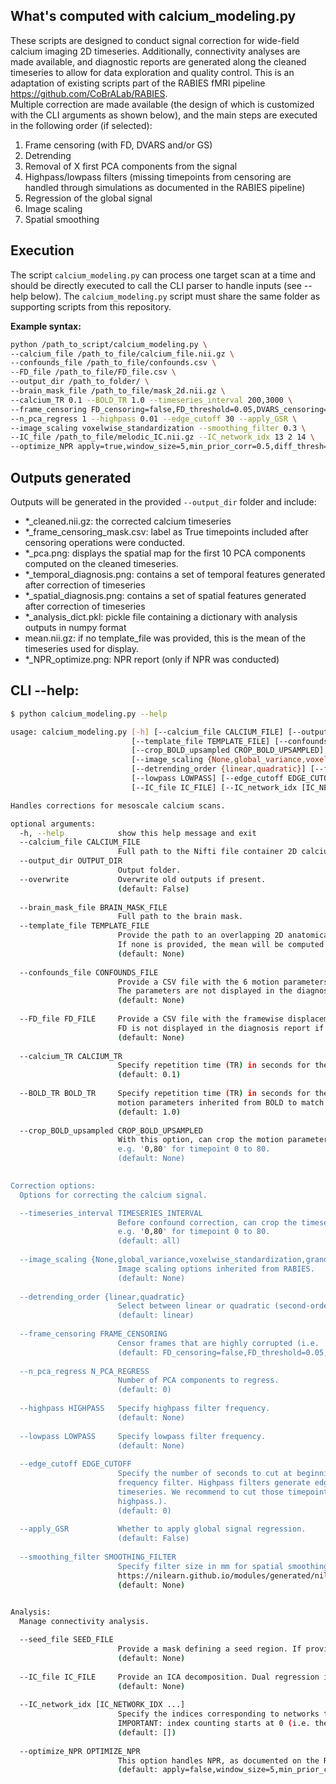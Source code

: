 ## What's computed with calcium_modeling.py

These scripts are designed to conduct signal correction for wide-field calcium imaging 2D timeseries. Additionally, connectivity analyses are made available, and diagnostic reports are generated along the cleaned timeseries to allow for data exploration and quality control. This is an adaptation of existing scripts part of the RABIES fMRI pipeline https://github.com/CoBrALab/RABIES.
<br>
Multiple correction are made available (the design of which is customized with the CLI arguments as shown below), and the main steps are executed in the following order (if selected):

1. Frame censoring (with FD, DVARS and/or GS)
2. Detrending
3. Removal of X first PCA components from the signal
4. Highpass/lowpass filters (missing timepoints from censoring are handled through simulations as documented in the RABIES pipeline)
5. Regression of the global signal
6. Image scaling
7. Spatial smoothing

## Execution

The script ```calcium_modeling.py``` can process one target scan at a time and should be directly executed to call the CLI parser to handle inputs (see --help below). The ```calcium_modeling.py``` script must share the same folder as supporting scripts from this repository. 
<br>

**Example syntax:**
```sh
python /path_to_script/calcium_modeling.py \
--calcium_file /path_to_file/calcium_file.nii.gz \
--confounds_file /path_to_file/confounds.csv \
--FD_file /path_to_file/FD_file.csv \
--output_dir /path_to_folder/ \
--brain_mask_file /path_to_file/mask_2d.nii.gz \
--calcium_TR 0.1 --BOLD_TR 1.0 --timeseries_interval 200,3000 \
--frame_censoring FD_censoring=false,FD_threshold=0.05,DVARS_censoring=true,GS_censoring=true,minimum_timepoint=3 \
--n_pca_regress 1 --highpass 0.01 --edge_cutoff 30 --apply_GSR \
--image_scaling voxelwise_standardization --smoothing_filter 0.3 \
--IC_file /path_to_file/melodic_IC.nii.gz --IC_network_idx 13 2 14 \
--optimize_NPR apply=true,window_size=5,min_prior_corr=0.5,diff_thresh=0.05,max_iter=20,compute_max=false
```

## Outputs generated

Outputs will be generated in the provided `--output_dir` folder and include:

* *_cleaned.nii.gz: the corrected calcium timeseries
* *_frame_censoring_mask.csv: label as True timepoints included after censoring operations were conducted.
* *_pca.png: displays the spatial map for the first 10 PCA components computed on the cleaned timeseries.
* *_temporal_diagnosis.png: contains a set of temporal features generated after correction of timeseries
* *_spatial_diagnosis.png: contains a set of spatial features generated after correction of timeseries
* *_analysis_dict.pkl: pickle file containing a dictionary with analysis outputs in numpy format
* mean.nii.gz: if no template_file was provided, this is the mean of the timeseries used for display.
* *_NPR_optimize.png: NPR report (only if NPR was conducted)

## CLI --help:

```sh
$ python calcium_modeling.py --help

usage: calcium_modeling.py [-h] [--calcium_file CALCIUM_FILE] [--output_dir OUTPUT_DIR] [--overwrite] [--brain_mask_file BRAIN_MASK_FILE]
                           [--template_file TEMPLATE_FILE] [--confounds_file CONFOUNDS_FILE] [--FD_file FD_FILE] [--calcium_TR CALCIUM_TR] [--BOLD_TR BOLD_TR]
                           [--crop_BOLD_upsampled CROP_BOLD_UPSAMPLED] [--timeseries_interval TIMESERIES_INTERVAL]
                           [--image_scaling {None,global_variance,voxelwise_standardization,grand_mean_scaling,voxelwise_mean}]
                           [--detrending_order {linear,quadratic}] [--frame_censoring FRAME_CENSORING] [--n_pca_regress N_PCA_REGRESS] [--highpass HIGHPASS]
                           [--lowpass LOWPASS] [--edge_cutoff EDGE_CUTOFF] [--apply_GSR] [--smoothing_filter SMOOTHING_FILTER] [--seed_file SEED_FILE]
                           [--IC_file IC_FILE] [--IC_network_idx [IC_NETWORK_IDX ...]] [--optimize_NPR OPTIMIZE_NPR]

Handles corrections for mesoscale calcium scans.

optional arguments:
  -h, --help            show this help message and exit
  --calcium_file CALCIUM_FILE
                        Full path to the Nifti file container 2D calcium timeseries.
  --output_dir OUTPUT_DIR
                        Output folder.
  --overwrite           Overwrite old outputs if present. 
                        (default: False)
                        
  --brain_mask_file BRAIN_MASK_FILE
                        Full path to the brain mask.
  --template_file TEMPLATE_FILE
                        Provide the path to an overlapping 2D anatomical template. Used for display purpose only.
                        If none is provided, the mean will be computed from the calcium file as replacement.
                        (default: None)
                        
  --confounds_file CONFOUNDS_FILE
                        Provide a CSV file with the 6 motion parameters computed from a BOLD image, following the output format from RABIES.
                        The parameters are not displayed in the diagnosis report if not provided. 
                        (default: None)
                        
  --FD_file FD_FILE     Provide a CSV file with the framewise displacement estimate computed from a BOLD image, following the output format from RABIES.
                        FD is not displayed in the diagnosis report if not provided, and censoring cannot be applied based on FD. 
                        (default: None)
                        
  --calcium_TR CALCIUM_TR
                        Specify repetition time (TR) in seconds for the calcium file.
                        (default: 0.1)
                        
  --BOLD_TR BOLD_TR     Specify repetition time (TR) in seconds for the BOLD image. This is used to estimate upsampling of the 
                        motion parameters inherited from BOLD to match the calcium TR. 
                        (default: 1.0)
                        
  --crop_BOLD_upsampled CROP_BOLD_UPSAMPLED
                        With this option, can crop the motion parameters after upsampling if they don't match the calcium dimensions. 
                        e.g. '0,80' for timepoint 0 to 80.
                        (default: None)
                        

Correction options:
  Options for correcting the calcium signal. 

  --timeseries_interval TIMESERIES_INTERVAL
                        Before confound correction, can crop the timeseries within a specific interval. Can be used for instance to remove photobleach in the first frames. 
                        e.g. '0,80' for timepoint 0 to 80.
                        (default: all)
                        
  --image_scaling {None,global_variance,voxelwise_standardization,grand_mean_scaling,voxelwise_mean}
                        Image scaling options inherited from RABIES. 
                        (default: None)
                        
  --detrending_order {linear,quadratic}
                        Select between linear or quadratic (second-order) detrending of voxel timeseries.
                        (default: linear)
                        
  --frame_censoring FRAME_CENSORING
                        Censor frames that are highly corrupted (i.e. 'scrubbing'). Operates as documented in RABIES, with the addition of the GS censoring option. 
                        (default: FD_censoring=false,FD_threshold=0.05,DVARS_censoring=false,GS_censoring=false,minimum_timepoint=3)
                        
  --n_pca_regress N_PCA_REGRESS
                        Number of PCA components to regress.
                        (default: 0)
                        
  --highpass HIGHPASS   Specify highpass filter frequency.
                        (default: None)
                        
  --lowpass LOWPASS     Specify lowpass filter frequency.
                        (default: None)
                        
  --edge_cutoff EDGE_CUTOFF
                        Specify the number of seconds to cut at beginning and end of acquisition if applying a
                        frequency filter. Highpass filters generate edge effects at begining and end of the
                        timeseries. We recommend to cut those timepoints (around 30sec at both end for 0.01Hz 
                        highpass.).
                        (default: 0)
                        
  --apply_GSR           Whether to apply global signal regression. 
                        (default: False)
                        
  --smoothing_filter SMOOTHING_FILTER
                        Specify filter size in mm for spatial smoothing. Will apply nilearn's function 
                        https://nilearn.github.io/modules/generated/nilearn.image.smooth_img.html
                        (default: None)
                        

Analysis:
  Manage connectivity analysis. 

  --seed_file SEED_FILE
                        Provide a mask defining a seed region. If provided, seed connectivity is computed.
                        (default: None)
                        
  --IC_file IC_FILE     Provide an ICA decomposition. Dual regression is computed if provided, and this is needed for NPR.
                        (default: None)
                        
  --IC_network_idx [IC_NETWORK_IDX ...]
                        Specify the indices corresponding to networks to analyze from the --IC_file. 
                        IMPORTANT: index counting starts at 0 (i.e. the first component is selected with 0, not 1) 
                        (default: [])
                        
  --optimize_NPR OPTIMIZE_NPR
                        This option handles NPR, as documented on the RABIES pipeline. See RABIES documentation for details. 
                        (default: apply=false,window_size=5,min_prior_corr=0.5,diff_thresh=0.03,max_iter=20,compute_max=false)
```
